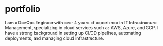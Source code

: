 # portfolio
I am a DevOps Engineer with over 4 years of experience in IT Infrastructure Management, specializing in cloud services such as AWS, Azure, and GCP. I have a strong background in setting up CI/CD pipelines, automating deployments, and managing cloud infrastructure. 
